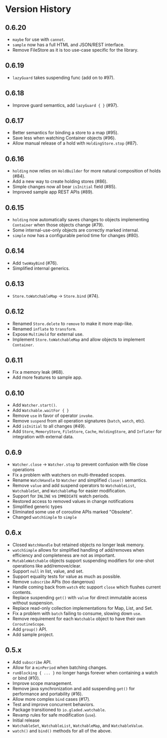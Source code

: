 # Version History

## 0.6.20
* `maybe` for use with `cannot`.
* `sample` now has a full HTML and JSON/REST interface.
* Remove FileStore as it is too use-case specific for the library.

## 0.6.19
* `lazyGuard` takes suspending func (add on to #97).

## 0.6.18
* Improve guard semantics, add `lazyGuard { }` (#97).

## 0.6.17
* Better semantics for binding a store to a map (#95).
* Save less when watching Container objects (#96).
* Allow manual release of a hold with `HoldingStore.stop` (#87).

## 0.6.16
* `holding` now relies on `HoldBuilder` for more natural composition of holds (#84).
* Add a new way to create holding stores (#86).
* Simple changes now all bear `isInitial` field (#85).
* Improved sample app REST APIs (#89).

## 0.6.15
* `holding` now automatically saves changes to objects implementing `Container` when those objects change (#79).
*  Some internal-use-only objects are correctly marked internal.
* `simple` now has a configurable period time for changes (#80).

## 0.6.14
* Add `twoWayBind` (#76).
* Simplified internal generics.

## 0.6.13
* `Store.toWatchableMap` -> `Store.bind` (#74).

## 0.6.12
* Renamed `Store.delete` to `remove` to make it more map-like.
* Renamed `inflate` to `transform`.
* Expose `MultiHold` for external use.
* Implement `Store.toWatchableMap` and allow objects to implement `Container`.

## 0.6.11
* Fix a memory leak (#68).
* Add more features to sample app.

## 0.6.10
* Add `Watcher.start()`.
* Add `Watchable.waitFor { }`
* Remove `use` in favor of operator `invoke`.
* Remove `suspend` from all operation signatures (`batch`, `watch`, etc).
* Add `isInitial` to all changes (#49).
* Add `Store`, `MemoryStore`, `FileStore`, `Cache`, `HoldingStore`, and `Inflater` for integration with external data.

## 0.6.9
* `Watcher.close` -> `Watcher.stop` to prevent confusion with file close operations
* Fix a problem with watchers on multi-threaded scopes.
* Rename `WatchHandle` to `Watcher` and simplified `close()` semantics.
* Remove `value` and add suspend operators to `WatchableList`, `WatchableSet`, and `WatchableMap` for easier modification.
* Support for `INLINE` vs `IMMEDIATE` watch periods.
* Restored access to removed values in change notifications
* Simplified generic types
* Eliminated some use of coroutine APIs marked "Obsolete".
* Changed `watchSimple` to `simple`

## 0.6.x
* Closed `WatchHandle` but retained objects no longer leak memory.
* `watchSimple` allows for simplified handling of add/removes when efficiency and completeness are not as important.
* `MutableWatchable` objects support suspending modifiers for one-shot operations like add/remove/clear.
* Support `null` in list, value, and set.
* Support equality tests for value as much as possible.
* Remove `subscribe` APIs (too dangerous)
* Handle coming back from `watch` etc support `close` which flushes current contents.
* Replace suspending `get()` with `value` for direct immutable access without suspension.
* Replace read-only collection implementations for Map, List, and Set.
* Fix a problem with `batch` failing to consume, slowing down `use`.
* Remove requirement for each `Watchable` object to have their own `CoroutineScope`.
* Add `group()` API.
* Add sample project.

## 0.5.x

* Add `subscribe` API.
* Allow for a `minPeriod` when batching changes.
* `runBlocking { ... }` no longer hangs forever when containing a watch or bind (#10).
* Improve scope management.
* Remove java synchronization and add suspending `get()` for performance and portability (#16).
* Allow more complex `bind` cases (#17).
* Test and improve concurrent behaviors.
* Package transitioned to `io.gladed.watchable`.
* Revamp rules for safe modification (`use`).
* Initial release
* `WatchableSet`, `WatchableList`, `WatchableMap`, and `WatchableValue`.
* `watch()` and `bind()` methods for all of the above.
